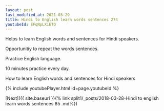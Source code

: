 ```yaml
---
layout: post
last_modified_at: 2021-03-29
title: Hindi to English learn words sentences 274 
youtubeId: EFqNpLXiETQ
---
```

 
 
Helps to learn English words and sentences for Hindi speakers.

Opportunitiy to repeat the words sentences. 

Practice English language. 
 
10 minutes practice every day. 
 
How to learn English words and sentences for Hindi speakers 
 
{% include youtubePlayer.html id=page.youtubeId %}
 
 
[Next]({{ site.baseurl }}{% link  split1/_posts/2018-03-28-Hindi to english learn words sentences 85 .md%})
 
